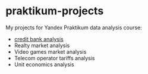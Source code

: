 # praktikum-projects
My projects for Yandex Praktikum data analysis course:
- [credit bank analysis](credit_bank/project_kredit_Alexgnik.ipynb)
- Realty market analysis
- Video games market analysis
- Telecom operator tariffs analysis
- Unit economics analysis
